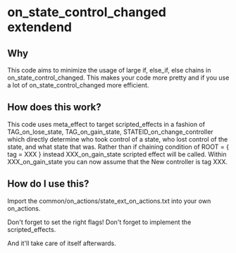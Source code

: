 # on_state_control_changed extendend

## Why
This code aims to minimize the usage of large if, else_if, else chains in on_state_control_changed.
This makes your code more pretty and if you use a lot of on_state_control_changed more efficient.

## How does this work?
This code uses meta_effect to target scripted_effects in a fashion of TAG_on_lose_state, TAG_on_gain_state, STATEID_on_change_controller which directly determine who took control of a state, who lost control of the state, and what state that was.
Rather than if chaining condition of ROOT = { tag = XXX } instead XXX_on_gain_state scripted effect will be called. Within XXX_on_gain_state you can now assume that the New controller is tag XXX.

## How do I use this?
Import the common/on_actions/state_ext_on_actions.txt into your own on_actions.

Don't forget to set the right flags!
Don't forget to implement the scripted_effects.

And it'll take care of itself afterwards.







